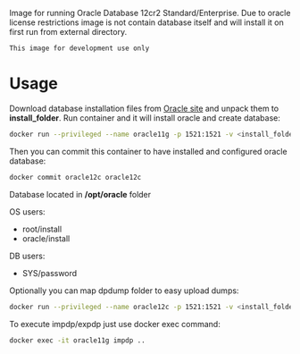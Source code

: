 Image for running Oracle Database 12cr2 Standard/Enterprise. Due to oracle license restrictions image is not contain database itself and will install it on first run from external directory.

``This image for development use only``

# Usage
Download database installation files from [Oracle site](http://www.oracle.com/technetwork/database/in-memory/downloads/index.html) and unpack them to **install_folder**.
Run container and it will install oracle and create database:

```sh
docker run --privileged --name oracle11g -p 1521:1521 -v <install_folder>:/install --hostname oracle12c desai/oracle-12c
```
Then you can commit this container to have installed and configured oracle database:
```sh
docker commit oracle12c oracle12c
```

Database located in **/opt/oracle** folder

OS users:
* root/install
* oracle/install

DB users:
* SYS/password

Optionally you can map dpdump folder to easy upload dumps:
```sh
docker run --privileged --name oracle12c -p 1521:1521 -v <install_folder>:/install -v <local_dpdump>:/opt/oracle/dpdump --hostname oracle12c desai/oracle-12c
```
To execute impdp/expdp just use docker exec command:
```sh
docker exec -it oracle11g impdp ..
```
